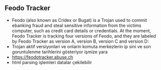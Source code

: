 ## Feodo Tracker
* Feodo (also known as Cridex or Bugat) is a Trojan used to commit ebanking fraud and steal sensitive information from the victims computer, such as credit card details or credentials. At the moment, Feodo Tracker is tracking four versions of Feodo, and they are labeled by Feodo Tracker as version A, version B, version C and version D:
* Trojan aktif versiyonlari ve onlarin komuta merkezlerin ip sini ve son goruntulenme tarihlerini gösteriyor işmize yara
*  https://feodotracker.abuse.ch
*  html parsing işlemleri datalar çekilebilir

